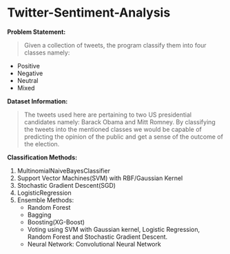 # Twitter-Sentiment-Analysis
**Problem Statement:** 

>Given a collection of tweets, the program classify them into four classes namely:
- Positive
- Negative
- Neutral
- Mixed

**Dataset Information:**

>The tweets used here are pertaining to two US presidential candidates namely: Barack Obama and Mitt Romney. By classifying the tweets into the mentioned classes we would be capable of predicting the opinion of the public and get a sense of the outcome of the election.

**Classification Methods:**
1. MultinomialNaiveBayesClassifier
2. Support Vector Machines(SVM) with RBF/Gaussian Kernel
3. Stochastic Gradient Descent(SGD)
4. LogisticRegression
5. Ensemble Methods:
      - Random Forest
      - Bagging
      - Boosting(XG-Boost)
      - Voting using SVM with Gaussian kernel, Logistic Regression, Random Forest and Stochastic Gradient Descent.
      - Neural Network: Convolutional Neural Network
